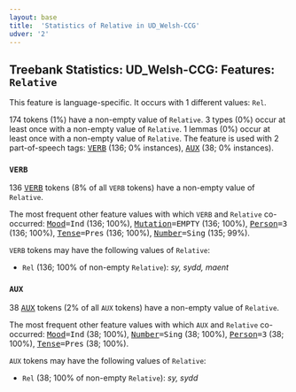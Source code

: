 ```yaml
---
layout: base
title:  'Statistics of Relative in UD_Welsh-CCG'
udver: '2'
---
```


## Treebank Statistics: UD_Welsh-CCG: Features: `Relative`

This feature is language-specific.
It occurs with 1 different values: `Rel`.

174 tokens (1%) have a non-empty value of `Relative`.
3 types (0%) occur at least once with a non-empty value of `Relative`.
1 lemmas (0%) occur at least once with a non-empty value of `Relative`.
The feature is used with 2 part-of-speech tags: <tt><a href="cy_ccg-pos-VERB.html">VERB</a></tt> (136; 0% instances), <tt><a href="cy_ccg-pos-AUX.html">AUX</a></tt> (38; 0% instances).

### `VERB`

136 <tt><a href="cy_ccg-pos-VERB.html">VERB</a></tt> tokens (8% of all `VERB` tokens) have a non-empty value of `Relative`.

The most frequent other feature values with which `VERB` and `Relative` co-occurred: <tt><a href="cy_ccg-feat-Mood.html">Mood</a></tt><tt>=Ind</tt> (136; 100%), <tt><a href="cy_ccg-feat-Mutation.html">Mutation</a></tt><tt>=EMPTY</tt> (136; 100%), <tt><a href="cy_ccg-feat-Person.html">Person</a></tt><tt>=3</tt> (136; 100%), <tt><a href="cy_ccg-feat-Tense.html">Tense</a></tt><tt>=Pres</tt> (136; 100%), <tt><a href="cy_ccg-feat-Number.html">Number</a></tt><tt>=Sing</tt> (135; 99%).

`VERB` tokens may have the following values of `Relative`:

* `Rel` (136; 100% of non-empty `Relative`): <em>sy, sydd, maent</em>

### `AUX`

38 <tt><a href="cy_ccg-pos-AUX.html">AUX</a></tt> tokens (2% of all `AUX` tokens) have a non-empty value of `Relative`.

The most frequent other feature values with which `AUX` and `Relative` co-occurred: <tt><a href="cy_ccg-feat-Mood.html">Mood</a></tt><tt>=Ind</tt> (38; 100%), <tt><a href="cy_ccg-feat-Number.html">Number</a></tt><tt>=Sing</tt> (38; 100%), <tt><a href="cy_ccg-feat-Person.html">Person</a></tt><tt>=3</tt> (38; 100%), <tt><a href="cy_ccg-feat-Tense.html">Tense</a></tt><tt>=Pres</tt> (38; 100%).

`AUX` tokens may have the following values of `Relative`:

* `Rel` (38; 100% of non-empty `Relative`): <em>sy, sydd</em>

